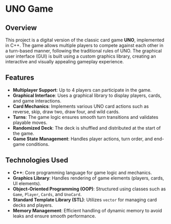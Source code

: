 # UNO Game

## Overview
This project is a digital version of the classic card game **UNO**, implemented in C++. The game allows multiple players to compete against each other in a turn-based manner, following the traditional rules of UNO. The graphical user interface (GUI) is built using a custom graphics library, creating an interactive and visually appealing gameplay experience.

## Features
- **Multiplayer Support**: Up to 4 players can participate in the game.
- **Graphical Interface**: Uses a graphical library to display players, cards, and game interactions.
- **Card Mechanics**: Implements various UNO card actions such as reverse, skip, draw two, draw four, and wild cards.
- **Turns**: The game logic ensures smooth turn transitions and validates playable moves.
- **Randomized Deck**: The deck is shuffled and distributed at the start of the game.
- **Game State Management**: Handles player actions, turn order, and end-game conditions.

## Technologies Used
- **C++**: Core programming language for game logic and mechanics.
- **Graphics Library**: Handles rendering of game elements (players, cards, UI elements).
- **Object-Oriented Programming (OOP)**: Structured using classes such as `Game`, `Player`, `Cards`, and `UnoCard`.
- **Standard Template Library (STL)**: Utilizes `vector` for managing card decks and players.
- **Memory Management**: Efficient handling of dynamic memory to avoid leaks and ensure smooth performance.

